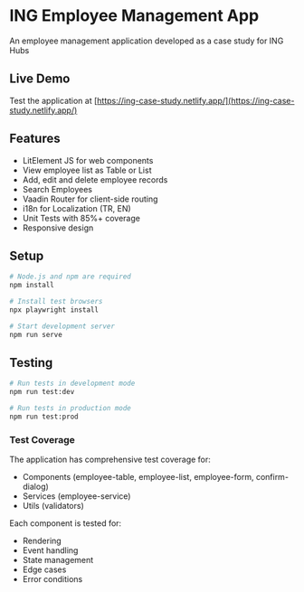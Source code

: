 # ING Employee Management App

An employee management application developed as a case study for ING Hubs

## Live Demo

Test the application at [https://ing-case-study.netlify.app/](https://ing-case-study.netlify.app/)

## Features

- LitElement JS for web components
- View employee list as Table or List
- Add, edit and delete employee records
- Search Employees
- Vaadin Router for client-side routing
- i18n for Localization (TR, EN)
- Unit Tests with 85%+ coverage
- Responsive design

## Setup

```bash
# Node.js and npm are required
npm install

# Install test browsers
npx playwright install

# Start development server
npm run serve
```

## Testing

```bash
# Run tests in development mode
npm run test:dev

# Run tests in production mode
npm run test:prod
```

### Test Coverage

The application has comprehensive test coverage for:

- Components (employee-table, employee-list, employee-form, confirm-dialog)
- Services (employee-service)
- Utils (validators)

Each component is tested for:
- Rendering
- Event handling
- State management
- Edge cases
- Error conditions
